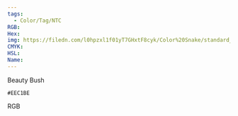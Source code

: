 ```yaml
---
tags:
  - Color/Tag/NTC
RGB:
Hex:
img: https://filedn.com/l0hpzxl1f01yT7GHxtF8cyk/Color%20Snake/standard_csv_to_svg//EEC1BE.svg
CMYK:
HSL:
Name:
---
```

Beauty Bush
```palette
#EEC1BE
```
RGB
